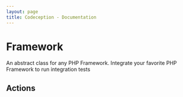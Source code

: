 ```yaml
---
layout: page
title: Codeception - Documentation
---
```


# Framework

An abstract class for any PHP Framework.
Integrate your favorite PHP Framework to run integration tests

## Actions

